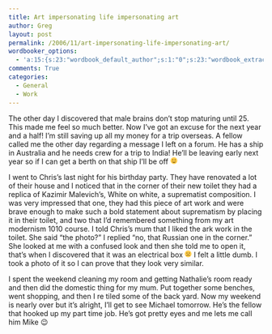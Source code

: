 ```yaml
---
title: Art impersonating life impersonating art
author: Greg
layout: post
permalink: /2006/11/art-impersonating-life-impersonating-art/
wordbooker_options:
  - 'a:15:{s:23:"wordbook_default_author";s:1:"0";s:23:"wordbook_extract_length";s:3:"256";s:18:"wordbook_attribute";s:31:"Posted a new post on their blog";s:29:"wordbook_republish_time_frame";s:1:"2";s:28:"wordbook_republish_time_obey";s:2:"on";s:29:"wordbooker_status_update_text";s:35:": New blog post :  %title% - %link%";s:19:"wordbook_actionlink";s:3:"300";s:27:"wordbook_search_this_header";s:2:"on";s:20:"wordbook_comment_get";s:2:"on";s:24:"wordbook_comment_approve";s:2:"on";s:21:"wordbook_comment_push";s:2:"on";s:18:"wordbook_page_post";s:4:"-100";s:18:"wordbook_orandpage";s:1:"2";s:21:"wordbook_comment_poll";s:2:"on";s:18:"wordbook_status_id";s:4:"-100";}'
comments: True
categories:
  - General
  - Work
---
```

The other day I discovered that male brains don’t stop maturing until 25. This made me feel so much better. Now I’ve got an excuse for the next year and a half! I’m still saving up all my money for a trip overseas. A fellow called me the other day regarding a message I left on a forum. He has a ship in Australia and he needs crew for a trip to India! He’ll be leaving early next year so if I can get a berth on that ship I’ll be off <img src="/wp-content/smilies/simple-smile.png" alt=":)" class="wp-smiley" style="height: 1em; max-height: 1em;" />

I went to Chris’s last night for his birthday party. They have renovated a lot of their house and I noticed that in the corner of their new toilet they had a replica of Kazimir Malevich’s, White on white, a suprematist composition. I was very impressed that one, they had this piece of art work and were brave enough to make such a bold statement about suprematism by placing it in their toilet, and two that I’d remembered something from my art modernism 1010 course. I told Chris’s mum that I liked the ark work in the toilet. She said “the photo?” I replied “no, that Russian one in the corner.” She looked at me with a confused look and then she told me to open it, that’s when I discovered that it was an electrical box <img src="/wp-content/smilies/frownie.png" alt=":(" class="wp-smiley" style="height: 1em; max-height: 1em;" /> I felt a little dumb. I took a photo of it so I can prove that they look very similar.

I spent the weekend cleaning my room and getting Nathalie’s room ready and then did the domestic thing for my mum. Put together some benches, went shopping, and then I re tiled some of the back yard. Now my weekend is nearly over but it’s alright, I’ll get to see Michael tomorrow. He’s the fellow that hooked up my part time job. He’s got pretty eyes and me lets me call him Mike 😉